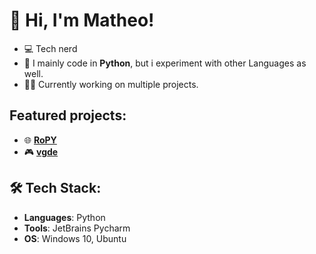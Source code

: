 # 👋 Hi, I'm Matheo!

- 💻 Tech nerd
- 🔧 I mainly code in **Python**, but i experiment with other Languages as well.
- 👨‍💻 Currently working on multiple projects.

## Featured projects:

- 🌐 **[RoPY](https://github.com/veddevv/RoPY)**
- 🎮 **[vgde](https://github.com/veddevv/vgde)**
## 🛠 Tech Stack:
- **Languages**: Python
- **Tools**: JetBrains Pycharm
- **OS**: Windows 10, Ubuntu
